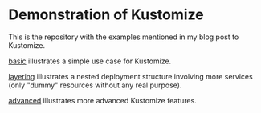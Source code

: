 # Demonstration of Kustomize

This is the repository with the examples mentioned in my blog post to Kustomize.

[basic](basic) illustrates a simple use case for Kustomize.

[layering](layering) illustrates a nested deployment structure involving more services (only "dummy" resources without any real purpose).

[advanced](advanced) illustrates more advanced Kustomize features.
